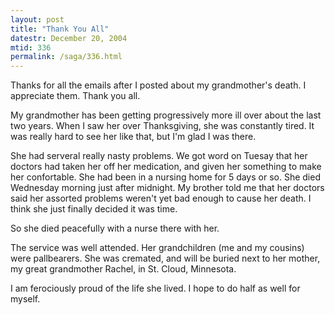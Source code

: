 ```yaml
---
layout: post
title: "Thank You All"
datestr: December 20, 2004
mtid: 336
permalink: /saga/336.html
---
```


Thanks for all the emails after I posted about my grandmother's death.  I appreciate them.  Thank you all.

My grandmother has been getting progressively more ill over about the last two years.  When I saw her over Thanksgiving, she was constantly tired.  It was really hard to see her like that, but I'm glad I was there.

She had serveral really nasty problems.  We got word on Tuesay that her doctors had taken her off her medication, and given her something to make her confortable.  She had been in a nursing home for 5 days or so.  She died Wednesday morning just after midnight.  My brother told me that her doctors said her assorted problems weren't yet bad enough to cause her death.  I think she just finally decided it was time.

So she died peacefully with a nurse there with her.

The service was well attended.  Her grandchildren (me and my cousins) were pallbearers.  She was cremated, and will be buried next to her mother, my great grandmother Rachel, in St. Cloud, Minnesota.

I am ferociously proud of the life she lived.  I hope to do half as well for myself.

